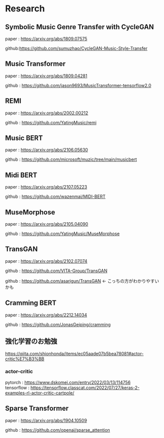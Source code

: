 # Research

## Symbolic Music Genre Transfer with CycleGAN
paper : https://arxiv.org/abs/1809.07575

github:https://github.com/sumuzhao/CycleGAN-Music-Style-Transfer

## Music Transformer
paper : https://arxiv.org/abs/1809.04281

github : https://github.com/jason9693/MusicTransformer-tensorflow2.0

## REMI
paper : https://arxiv.org/abs/2002.00212

github : https://github.com/YatingMusic/remi

## Music BERT
paper : https://arxiv.org/abs/2106.05630

github : https://github.com/microsoft/muzic/tree/main/musicbert

## Midi BERT
paper : https://arxiv.org/abs/2107.05223

github : https://github.com/wazenmai/MIDI-BERT

## MuseMorphose
paper : https://arxiv.org/abs/2105.04090

github : https://github.com/YatingMusic/MuseMorphose

## TransGAN
paper : https://arxiv.org/abs/2102.07074

github : https://github.com/VITA-Group/TransGAN

github : https://github.com/asarigun/TransGAN ← こっちの方がわかりやすいかも

## Cramming BERT
paper : https://arxiv.org/abs/2212.14034

github : https://github.com/JonasGeiping/cramming

## 強化学習のお勉強
https://qiita.com/shionhonda/items/ec05aade07b5bea78081#actor-critic%E7%B3%BB   
### actor-critic  
pytorch : https://www.dskomei.com/entry/2022/03/13/114756  
tensorflow : https://tensorflow.classcat.com/2022/07/27/keras-2-examples-rl-actor-critic-cartpole/

## Sparse Transformer
paper : https://arxiv.org/abs/1904.10509

github : https://github.com/openai/sparse_attention

